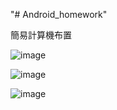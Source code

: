 "# Android_homework" 

簡易計算機布置

![image](https://user-images.githubusercontent.com/81505859/230780550-6cb0952d-faa9-4230-866f-51e5fbc527a4.png)

![image](https://user-images.githubusercontent.com/81505859/230780592-574801bb-0cbb-4374-8a97-cdb30e5e3e82.png)

![image](https://user-images.githubusercontent.com/81505859/230780603-486307c2-3a1d-43b0-8929-9b61ed277d8a.png)
